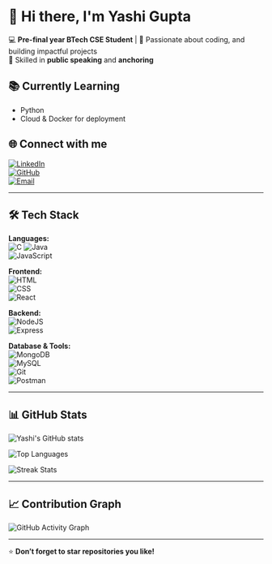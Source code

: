 # 👋 Hi there, I'm Yashi Gupta  

💻 **Pre-final year BTech CSE Student** | 🚀 Passionate about coding, and building impactful projects  
🎤 Skilled in **public speaking** and **anchoring**  

## 📚 Currently Learning  
- Python  
- Cloud & Docker for deployment  



## 🌐 Connect with me  

[![LinkedIn](https://img.shields.io/badge/LinkedIn-0A66C2?style=for-the-badge&logo=linkedin&logoColor=white)](https://www.linkedin.com/in/yashi-gupta-285683214/)  
[![GitHub](https://img.shields.io/badge/GitHub-000000?style=for-the-badge&logo=github&logoColor=white)](https://github.com/yashi-gupta18)   
[![Email](https://img.shields.io/badge/Email-D14836?style=for-the-badge&logo=gmail&logoColor=white)](mailto:yashiiigupta18@gmail.com)  

---

## 🛠 Tech Stack  

**Languages:**  
![C](https://img.shields.io/badge/C-00599C?style=for-the-badge&logo=c&logoColor=white)
![Java](https://img.shields.io/badge/Java-ED8B00?style=for-the-badge&logo=openjdk&logoColor=white)  
![JavaScript](https://img.shields.io/badge/JavaScript-F7DF1E?style=for-the-badge&logo=javascript&logoColor=black)  

**Frontend:**  
![HTML](https://img.shields.io/badge/HTML5-E34F26?style=for-the-badge&logo=html5&logoColor=white)  
![CSS](https://img.shields.io/badge/CSS3-1572B6?style=for-the-badge&logo=css3&logoColor=white)  
![React](https://img.shields.io/badge/React-20232A?style=for-the-badge&logo=react&logoColor=61DAFB)  

**Backend:**  
![NodeJS](https://img.shields.io/badge/Node.js-43853D?style=for-the-badge&logo=node.js&logoColor=white)  
![Express](https://img.shields.io/badge/Express.js-000000?style=for-the-badge&logo=express&logoColor=white)  

**Database & Tools:**  
![MongoDB](https://img.shields.io/badge/MongoDB-4EA94B?style=for-the-badge&logo=mongodb&logoColor=white)  
![MySQL](https://img.shields.io/badge/MySQL-005C84?style=for-the-badge&logo=mysql&logoColor=white)  
![Git](https://img.shields.io/badge/Git-F05032?style=for-the-badge&logo=git&logoColor=white)  
![Postman](https://img.shields.io/badge/Postman-FF6C37?style=for-the-badge&logo=postman&logoColor=white)

---

## 📊 GitHub Stats  

![Yashi's GitHub stats](https://github-readme-stats.vercel.app/api?username=yashi-gupta18&show_icons=true&theme=radical)  

![Top Languages](https://github-readme-stats.vercel.app/api/top-langs/?username=yashi-gupta18&layout=compact&theme=radical)  

![Streak Stats](https://streak-stats.demolab.com?user=yashi-gupta&theme=radical&hide_border=false)  

---

## 📈 Contribution Graph  

![GitHub Activity Graph](https://github-readme-activity-graph.vercel.app/graph?username=yashi-gupta&theme=react-dark&hide_border=true)  

---

⭐ **Don’t forget to star repositories you like!**  
